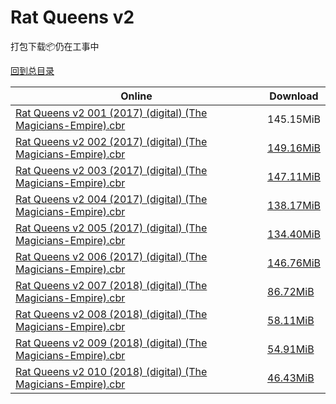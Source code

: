 # Rat Queens v2

打包下载📦仍在工事中

[回到总目录](/Catalogs.md)







Online | Download
--- | ---
[Rat Queens v2 001 (2017) (digital) (The Magicians-Empire).cbr](https://github.com/alicewish/markdown/blob/master/comic/Rat-Queens-v2-001-2017-digital-Magicians-Empire-cbr.md) | 145.15MiB
[Rat Queens v2 002 (2017) (digital) (The Magicians-Empire).cbr](https://github.com/alicewish/markdown/blob/master/comic/Rat-Queens-v2-002-2017-digital-Magicians-Empire-cbr.md) | [149.16MiB](https://pan.baidu.com/s/1skMv3BJ#list/path=%2F0-Day%20Week%20of%202017%20Q2%2F0-Day%20Week%20of%202017.04.12%2F%E3%82%B5%E3%82%BB%E3%82%AB%E3%82%AA%E3%82%B1%E3%82%AD%E3%82%A6%E3%82%A2%E3%82%B1%E3%82%AB%E3%82%A4%E3%82%B7%E3%82%B3%E3%82%B9%E3%82%AD%E3%82%B9%E3%82%B3%E3%82%B3%E3%82%A4%E3%82%BF%E3%82%AF%E3%82%AB%E3%82%B9%E3%82%B5%E3%82%A2%E3%82%A4%E3%82%AB%E3%82%B3%E3%82%A6%E3%82%B1%E3%82%BB%E3%82%A8&parentPath=%2F0-Day%20Week%20of%202017%20Q2)
[Rat Queens v2 003 (2017) (digital) (The Magicians-Empire).cbr](https://github.com/alicewish/markdown/blob/master/comic/Rat-Queens-v2-003-2017-digital-Magicians-Empire-cbr.md) | [147.11MiB](https://pan.baidu.com/s/1eS6dofK#list/path=%2F0-Day%20Week%20of%202017%20Q2%2F0-Day%20Week%20of%202017.05.24%2F%E3%82%B9%E3%82%B5%E3%82%B5%E3%82%A8%E3%82%B9%E3%82%AF%E3%82%AB%E3%82%AD%E3%82%A8%E3%82%B5%E3%82%AA%E3%82%A4%E3%82%AF%E3%82%B7%E3%82%AA%E3%82%BB%E3%82%AA%E3%82%BD%E3%82%B3%E3%82%A6%E3%82%BD%E3%82%B5%E3%82%A4%E3%82%AF%E3%82%AF%E3%82%B9%E3%82%B5%E3%82%BB%E3%82%BD%E3%82%A2%E3%82%BB%E3%82%A4&parentPath=%2F0-Day%20Week%20of%202017%20Q2)
[Rat Queens v2 004 (2017) (digital) (The Magicians-Empire).cbr](https://github.com/alicewish/markdown/blob/master/comic/Rat-Queens-v2-004-2017-digital-Magicians-Empire-cbr.md) | [138.17MiB](https://pan.baidu.com/s/1skLFF6t#list/path=%2F0-Day%20Week%20of%202017%20Q3%2F0-Day%20Week%20of%202017.07.05%2F%E3%82%A4%E3%82%A4%E3%82%A6%E3%82%AD%E3%82%BB%E3%82%BB%E3%82%A8%E3%82%B7%E3%82%B9%E3%82%AF%E3%82%BB%E3%82%B9%E3%82%B5%E3%82%BD%E3%82%A4%E3%82%AF%E3%82%AF%E3%82%A6%E3%82%A2%E3%82%BF%E3%82%B1%E3%82%A8%E3%82%A2%E3%82%BD%E3%82%AD%E3%82%B7%E3%82%B1%E3%82%AB%E3%82%B3%E3%82%B1%E3%82%AF%E3%82%AB&parentPath=%2F0-Day%20Week%20of%202017%20Q3)
[Rat Queens v2 005 (2017) (digital) (The Magicians-Empire).cbr](https://github.com/alicewish/markdown/blob/master/comic/Rat-Queens-v2-005-2017-digital-Magicians-Empire-cbr.md) | [134.40MiB](https://pan.baidu.com/s/1mixdBhm#list/path=%2F0-Day%20Week%20of%202017%20Q3%2F0-Day%20Week%20of%202017.08.16%2F%E3%82%B7%E3%82%A4%E3%82%AB%E3%82%A8%E3%82%B3%E3%82%B5%E3%82%AA%E3%82%B5%E3%82%A8%E3%82%AB%E3%82%B7%E3%82%AA%E3%82%A2%E3%82%BF%E3%82%AA%E3%82%BB%E3%82%AF%E3%82%B9%E3%82%AF%E3%82%BF%E3%82%A6%E3%82%A8%E3%82%B3%E3%82%A2%E3%82%B7%E3%82%B9%E3%82%B1%E3%82%AB%E3%82%B9%E3%82%B9%E3%82%BB%E3%82%AA&parentPath=%2F0-Day%20Week%20of%202017%20Q3)
[Rat Queens v2 006 (2017) (digital) (The Magicians-Empire).cbr](https://github.com/alicewish/markdown/blob/master/comic/Rat-Queens-v2-006-2017-digital-Magicians-Empire-cbr.md) | [146.76MiB](https://pan.baidu.com/s/1gfvnufD#list/path=%2F0-Day%20Week%20of%202017%20Q4%2F0-Day%20Week%20of%202017.11.22%2F%E3%82%B3%E3%82%AF%E3%82%A2%E3%82%AD%E3%82%BF%E3%82%A2%E3%82%A4%E3%82%A8%E3%82%A2%E3%82%AB%E3%82%A6%E3%82%AF%E3%82%BF%E3%82%BF%E3%82%A6%E3%82%A6%E3%82%BF%E3%82%B3%E3%82%BB%E3%82%AA%E3%82%AF%E3%82%AA%E3%82%A6%E3%82%B7%E3%82%A8%E3%82%B7%E3%82%A8%E3%82%A4%E3%82%A2%E3%82%B7%E3%82%BF%E3%82%B7&parentPath=%2F0-Day%20Week%20of%202017%20Q4)
[Rat Queens v2 007 (2018) (digital) (The Magicians-Empire).cbr](https://github.com/alicewish/markdown/blob/master/comic/Rat-Queens-v2-007-2018-digital-Magicians-Empire-cbr.md) | [86.72MiB](https://pan.baidu.com/s/1pM6QU75#list/path=%2F0-Day%20Week%20of%202018%20Q1%2F0-Day%20Week%20of%202018.01.03%2F%E3%82%B3%E3%82%B7%E3%82%B7%E3%82%AB%E3%82%A2%E3%82%A2%E3%82%AF%E3%82%AA%E3%82%B7%E3%82%A8%E3%82%A8%E3%82%B9%E3%82%B1%E3%82%AD%E3%82%A4%E3%82%A4%E3%82%B9%E3%82%B1%E3%82%AB%E3%82%A4%E3%82%BD%E3%82%B1%E3%82%A6%E3%82%A8%E3%82%A6%E3%82%BF%E3%82%A2%E3%82%AD%E3%82%AB%E3%82%B7%E3%82%BD%E3%82%B1&parentPath=%2F0-Day%20Week%20of%202018%20Q1)
[Rat Queens v2 008 (2018) (digital) (The Magicians-Empire).cbr](https://github.com/alicewish/markdown/blob/master/comic/Rat-Queens-v2-008-2018-digital-Magicians-Empire-cbr.md) | [58.11MiB](https://pan.baidu.com/s/1qg0c6Vwr2u2ZhRAfZzT0Yw#list/path=%2F0-Day%20Week%20of%202018%20Q1%2F0-Day%20Week%20of%202018.02.28%2F%E3%82%AF%E3%82%B3%E3%82%A2%E3%82%B7%E3%82%B1%E3%82%A8%E3%82%A8%E3%82%AA%E3%82%AB%E3%82%AA%E3%82%B9%E3%82%BB%E3%82%BF%E3%82%AF%E3%82%A2%E3%82%A2%E3%82%A4%E3%82%AF%E3%82%A6%E3%82%B1%E3%82%B9%E3%82%B3%E3%82%AA%E3%82%B5%E3%82%AB%E3%82%AF%E3%82%B1%E3%82%A6%E3%82%A2%E3%82%B9%E3%82%BB%E3%82%A4&parentPath=%2F0-Day%20Week%20of%202018%20Q1)
[Rat Queens v2 009 (2018) (digital) (The Magicians-Empire).cbr](https://github.com/alicewish/markdown/blob/master/comic/Rat-Queens-v2-009-2018-digital-Magicians-Empire-cbr.md) | [54.91MiB](https://pan.baidu.com/s/1AQJv0qNhojpdVkvmNRhAJA#list/path=%2F0-Day%20Week%20of%202018%20Q2%2F0-Day%20Week%20of%202018.05.16%2F%E3%82%A4%E3%82%BF%E3%82%B3%E3%82%BB%E3%82%AD%E3%82%B7%E3%82%BB%E3%82%A4%E3%82%AD%E3%82%B5%E3%82%B7%E3%82%AD%E3%82%B5%E3%82%B9%E3%82%A8%E3%82%AD%E3%82%A2%E3%82%AF%E3%82%AF%E3%82%AD%E3%82%BD%E3%82%B1%E3%82%B3%E3%82%AD%E3%82%B7%E3%82%AA%E3%82%BF%E3%82%A2%E3%82%A6%E3%82%AF%E3%82%A6%E3%82%BB&parentPath=%2F0-Day%20Week%20of%202018%20Q2)
[Rat Queens v2 010 (2018) (digital) (The Magicians-Empire).cbr](https://github.com/alicewish/markdown/blob/master/comic/Rat-Queens-v2-010-2018-digital-Magicians-Empire-cbr.md) | [46.43MiB](https://pan.baidu.com/s/1yQbLNht8Ce9RVlwdy5t6Pg#list/path=%2F0-Day%20Week%20of%202018%20Q3%2F0-Day%20Week%20of%202018.07.11%2F%E3%82%A4%E3%82%B7%E3%82%B7%E3%82%BD%E3%82%AD%E3%82%A2%E3%82%AA%E3%82%BF%E3%82%BB%E3%82%B3%E3%82%BD%E3%82%AB%E3%82%A8%E3%82%B9%E3%82%AF%E3%82%B7%E3%82%AF%E3%82%AB%E3%82%B3%E3%82%A8%E3%82%B9%E3%82%BD%E3%82%AB%E3%82%AA%E3%82%AA%E3%82%A2%E3%82%AA%E3%82%AA%E3%82%BD%E3%82%AF%E3%82%AF%E3%82%AD&parentPath=%2F0-Day%20Week%20of%202018%20Q3)
